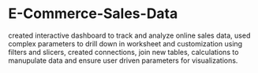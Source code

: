 # E-Commerce-Sales-Data
created interactive dashboard to track and analyze online sales data, used complex parameters to drill down in worksheet and customization using filters and slicers, created connections, join new tables, calculations to manupulate data and ensure user driven parameters for visualizations.
